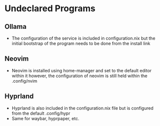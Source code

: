 # Undeclared Programs

## Ollama

- The configuration of the service is included in configuration.nix but the initial bootstrap of the program needs to be done from the install link

## Neovim

- Neovim is installed using home-manager and set to the default editor within it however, the configuration of neovim is still held within the .config/nvim

## Hyprland

- Hyprland is also included in the configuration.nix file but is configured from the default .config/hypr
- Same for waybar, hyprpaper, etc.
